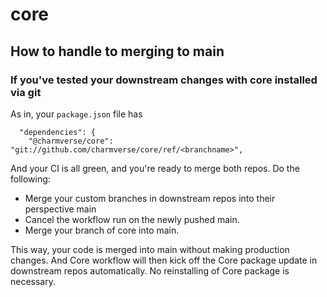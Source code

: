 # core

## How to handle to merging to main

### If you've tested your downstream changes with core installed via git

As in, your `package.json` file has

```
  "dependencies": {
    "@charmverse/core": "git://github.com/charmverse/core/ref/<branchname>",
```

And your CI is all green, and you're ready to merge both repos. Do the following:

- Merge your custom branches in downstream repos into their perspective main
- Cancel the workflow run on the newly pushed main.
- Merge your branch of core into main.

This way, your code is merged into main without making production changes.
And Core workflow will then kick off the Core package update in downstream repos automatically.
No reinstalling of Core package is necessary.
